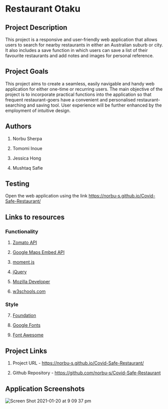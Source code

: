# Restaurant Otaku

## Project Description

This  project is a responsive and user-friendly web application that allows users to search for nearby restaurants in either an Australian suburb or city. It also includes a save function in which users can save a list of their favourite restaurants and add notes and images for personal reference. 

## Project Goals

This project aims to create a seamless, easily navigable and handy web application for either one-time or recurring users. The main objective of the project is to incorporate practical functions into the application so that frequent restaurant-goers have a convenient and personalised restaurant-searching and saving tool. User experience will be further enhanced by the employment of intuitive design.

## Authors

 1. Norbu Sherpa

 2. Tomomi Inoue

 3. Jessica Hong

 4. Mushtaq Safie
 

## Testing

Open the web application using the link https://norbu-s.github.io/Covid-Safe-Restaurant/


## Links to resources

### Functionality

1. [Zomato API](https://developers.zomato.com/api?lang=id)

2. [Google Maps Embed API](https://developers.google.com/maps/documentation/embed/get-started)

3. [moment.js](https://momentjs.com/)

4. [jQuery](https://jquery.com/)

5. [Mozilla Developer](https://developer.mozilla.org/en-US/)

6. [w3schools.com](https://www.w3schools.com/js/)

### Style

7. [Foundation](https://get.foundation/sites/docs/)

8. [Google Fonts](https://fonts.google.com/)

9. [Font Awesome](https://fontawesome.com/)


## Project Links

1. Project URL - https://norbu-s.github.io/Covid-Safe-Restaurant/

2. Github Repository - https://github.com/norbu-s/Covid-Safe-Restaurant


## Application Screenshots
![Screen Shot 2021-01-20 at 9 09 37 pm](https://user-images.githubusercontent.com/73917485/105160073-e8c44980-5b63-11eb-9526-6384cf1b0a71.png)
